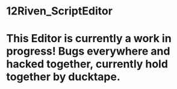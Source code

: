# 12Riven_ScriptEditor


# This Editor is currently a work in progress! Bugs everywhere and hacked together, currently hold together by ducktape.
